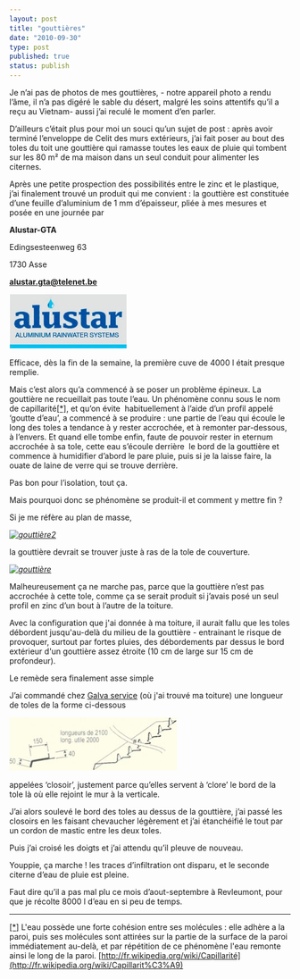 ```yaml
---
layout: post
title: "gouttières"
date: "2010-09-30"
type: post
published: true
status: publish
---
```


Je n’ai pas de photos de mes gouttières, - notre appareil photo a rendu l’âme, il n’a pas digéré le sable du désert, malgré les soins attentifs qu’il a reçu au Vietnam- aussi j’ai reculé le moment d’en parler.

D’ailleurs c’était plus pour moi un souci qu’un sujet de post : après avoir terminé l’enveloppe de Celit des murs extérieurs, j’ai fait poser au bout des toles du toit une gouttière qui ramasse toutes les eaux de pluie qui tombent sur les 80 m² de ma maison dans un seul conduit pour alimenter les citernes.

Après une petite prospection des possibilités entre le zinc et le plastique, j’ai finalement trouvé un produit qui me convient : la gouttière est constituée d’une feuille d’aluminium de 1 mm d’épaisseur, pliée à mes mesures et posée en une journée par

**Alustar-GTA**

Edingsesteenweg 63

1730 Asse

[**alustar.gta@telenet.be**](mailto:%20alustar.gta@telenet.be)

 _[](/images/2010/09/alustar.jpg)[![](/images/2010/09/alustar.jpg "alustar")](/images/2010/09/alustar.jpg)_ 

Efficace, dès la fin de la semaine, la première cuve de 4000 l était presque remplie.

Mais c’est alors qu’a commencé à se poser un problème épineux. La gouttière ne recueillait pas toute l’eau. Un phénomène connu sous le nom de capillarité[\[\*\]](file:///C:/Users/chomich/Documents/blogs/j%20autoconstruis%20ma%20maison%20de%20vacances%20passive%20en%20ardenne/89-100930-goutti%C3%A8res.docx#_ftn1), et qu’on évite  habituellement à l’aide d’un profil appelé ‘goutte d’eau’, a commencé à se produire : une partie de l’eau qui écoule le long des toles a tendance à y rester accrochée, et à remonter par-dessous, à l’envers. Et quand elle tombe enfin, faute de pouvoir rester in eternum accrochée à sa tole, cette eau s’écoule derrière  le bord de la gouttière et commence à humidifier d’abord le pare pluie, puis si je la laisse faire, la ouate de laine de verre qui se trouve derrière.

Pas bon pour l’isolation, tout ça.

Mais pourquoi donc se phénomène se produit-il et comment y mettre fin ?

Si je me réfère au plan de masse,

 _[![](/images/2010/09/gouttière2-300x257.jpg "gouttière2")](/images/2010/09/gouttière2.jpg)_ 

la gouttière devrait se trouver juste à ras de la tole de couverture.

 _[![](/images/2010/09/gouttière1.jpg "gouttière")](/images/2010/09/gouttière1.jpg) [](/images/2010/09/gouttière.jpg)_ 

Malheureusement ça ne marche pas, parce que la gouttière n’est pas accrochée à cette tole, comme ça se serait produit si j’avais posé un seul profil en zinc d’un bout à l’autre de la toiture.

Avec la configuration que j'ai donnée à ma toiture, il aurait fallu que les toles débordent jusqu'au-delà du milieu de la gouttière - entrainant le risque de provoquer, surtout par fortes pluies, des débordements par dessus le bord extérieur d'un gouttière assez étroite (10 cm de large sur 15 cm de profondeur).

Le remède sera finalement asse simple

J’ai commandé chez [Galva service](http://www.galva-service.com/fr/produits-galva-service/couverture-acier/accessoires-gs-38-t.html) (où j'ai trouvé ma toiture) une longueur de toles de la forme ci-dessous

 _[![](/images/2010/09/closoir-300x95.jpg "closoir")](/images/2010/09/closoir.jpg)_ 

appelées ‘closoir’, justement parce qu’elles servent à ‘clore’ le bord de la tole là où elle rejoint le mur à la verticale.

J’ai alors soulevé le bord des toles au dessus de la gouttière, j’ai passé les closoirs en les faisant chevaucher légèrement et j’ai étanchéifié le tout par un cordon de mastic entre les deux toles.

Puis j’ai croisé les doigts et j’ai attendu qu’il pleuve de nouveau.

Youppie, ça marche ! les traces d’infiltration ont disparu, et le seconde citerne d’eau de pluie est pleine.

Faut dire qu’il a pas mal plu ce mois d’aout-septembre à Revleumont, pour que je récolte 8000 l d’eau en si peu de temps.

* * *

[\[\*\]](file:///C:/Users/chomich/Documents/blogs/j%20autoconstruis%20ma%20maison%20de%20vacances%20passive%20en%20ardenne/89-100930-goutti%C3%A8res.docx#_ftnref1) L'eau possède une forte cohésion entre ses molécules : elle adhère a la paroi, puis ses molécules sont attirées sur la partie de la surface de la paroi immédiatement au-delà, et par répétition de ce phénomène l'eau remonte ainsi le long de la paroi. [http://fr.wikipedia.org/wiki/Capillarité](http://fr.wikipedia.org/wiki/Capillarit%C3%A9)
